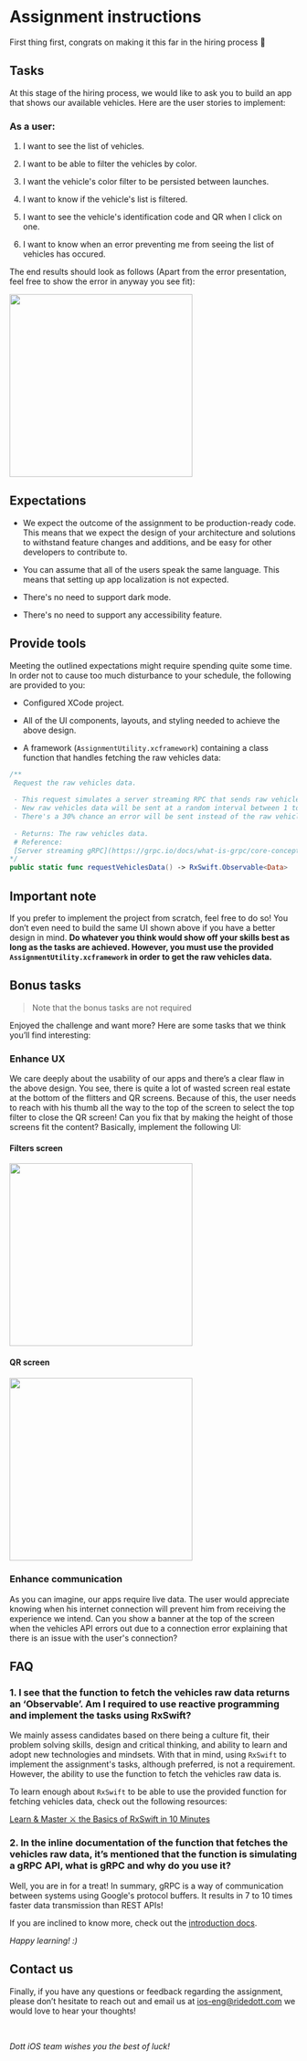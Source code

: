 # Assignment instructions

First thing first, congrats on making it this far in the hiring process 🎉

## Tasks

At this stage of the hiring process, we would like to ask you to build an app that shows our available vehicles. Here are the user stories to implement:
 
### As a user:

1. I want to see the list of vehicles.

2. I want to be able to filter the vehicles by color.

3. I want the vehicle's color filter to be persisted between launches.

4. I want to know if the vehicle's list is filtered.

5. I want to see the vehicle's identification code and QR when I click on one.

6. I want to know when an error preventing me from seeing the list of vehicles has occured.

The end results should look as follows (Apart from the error presentation, feel free to show the error in anyway you see fit):

<img src="Resources/iOSTechnicalAssignment.gif" width="320" />

## Expectations

- We expect the outcome of the assignment to be production-ready code. This means that we expect the design of your architecture and solutions to withstand feature changes and additions, and be easy for other developers to contribute to.

- You can assume that all of the users speak the same language. This means that setting up app localization is not expected.

- There's no need to support dark mode.

- There's no need to support any accessibility feature.

## Provide tools

Meeting the outlined expectations might require spending quite some time. In order not to cause too much disturbance to your schedule, the following are provided to you:

- Configured XCode project.

- All of the UI components, layouts, and styling needed to achieve the above design.

- A framework (`AssignmentUtility.xcframework`) containing a class function that handles fetching the raw vehicles data:
```swift
/**
 Request the raw vehicles data.
    
 - This request simulates a server streaming RPC that sends raw vehicles data.
 - New raw vehicles data will be sent at a random interval between 1 to 20 seconds.
 - There's a 30% chance an error will be sent instead of the raw vehicles data.
     
 - Returns: The raw vehicles data.
 # Reference:
 [Server streaming gRPC](https://grpc.io/docs/what-is-grpc/core-concepts/#server-streaming-rpc)
*/
public static func requestVehiclesData() -> RxSwift.Observable<Data>
```

## Important note

If you prefer to implement the project from scratch, feel free to do so! You don’t even need to build the same UI shown above if you have a better design in mind. **Do whatever you think would show off your skills best as long as the tasks are achieved. However, you must use the provided `AssignmentUtility.xcframework` in order to get the raw vehicles data.**

## Bonus tasks

> Note that the bonus tasks are not required

Enjoyed the challenge and want more? Here are some tasks that we think you’ll find interesting:

### Enhance UX

We care deeply about the usability of our apps and there’s a clear flaw in the above design. You see, there is quite a lot of wasted screen real estate at the bottom of the flitters and QR screens. Because of this, the user needs to reach with his thumb all the way to the top of the screen to select the top filter to close the QR screen! Can you fix that by making the height of those screens fit the content? Basically, implement the following UI:

#### Filters screen

<img src="Resources/FiltersAsBottomSheet.png" width="320" />

#### QR screen

<img src="Resources/QRAsBottomSheet.png" width="320" />

### Enhance communication

As you can imagine, our apps require live data. The user would appreciate knowing when his internet connection will prevent him from receiving the experience we intend. Can you show a banner at the top of the screen when the vehicles API errors out due to a connection error explaining that there is an issue with the user's connection?

## FAQ

### 1. I see that the function to fetch the vehicles raw data returns an ‘Observable’. Am I required to use reactive programming and implement the tasks using RxSwift?

We mainly assess candidates based on there being a culture fit, their problem solving skills, design and critical thinking, and ability to learn and adopt new technologies and mindsets. With that in mind, using `RxSwift` to implement the assignment's tasks, although preferred, is not a requirement. However, the ability to use the function to fetch the vehicles raw data is. 

To learn enough about `RxSwift` to be able to use the provided function for fetching vehicles data, check out the following resources:

[Learn & Master ⚔️ the Basics of RxSwift in 10 Minutes](https://medium.com/ios-os-x-development/learn-and-master-%EF%B8%8F-the-basics-of-rxswift-in-10-minutes-818ea6e0a05b)

### 2. In the inline documentation of the function that fetches the vehicles raw data, it’s mentioned that the function is simulating a gRPC API, what is gRPC and why do you use it?

Well, you are in for a treat! In summary, gRPC is a way of communication between systems using Google's protocol buffers. It results in 7 to 10 times faster data transmission than REST APIs!

If you are inclined to know more, check out the [introduction docs](https://grpc.io/docs/what-is-grpc/introduction/).

_Happy learning! :)_

## Contact us

Finally, if you have any questions or feedback regarding the assignment, please don’t hesitate to reach out and email us at [ios-eng@ridedott.com](mailto:ios-eng@ridedott.com) we would love to hear your thoughts!

<br />

_Dott iOS team wishes you the best of luck!_
